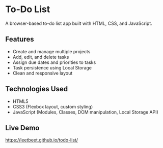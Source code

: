 # To-Do List
A browser-based to-do list app built with HTML, CSS, and JavaScript.

## Features
- Create and manage multiple projects  
- Add, edit, and delete tasks  
- Assign due dates and priorities to tasks  
- Task persistence using Local Storage  
- Clean and responsive layout  

## Technologies Used
- HTML5  
- CSS3 (Flexbox layout, custom styling)  
- JavaScript (Modules, Classes, DOM manipulation, Local Storage API)  

## Live Demo
https://leetbeet.github.io/todo-list/
